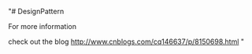 "# DesignPattern  

For more information 

check out the blog http://www.cnblogs.com/cq146637/p/8150698.html " 
